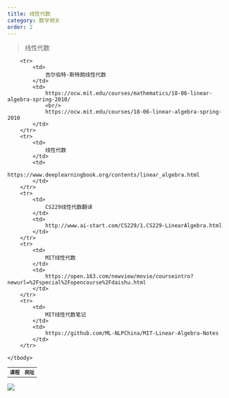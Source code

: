 ```yaml
---
title: 线性代数
category: 数学相关
order: 2
---
```


> 线性代数
<table width="1033" style="font-size: 0.8em;">
	<tbody>
		<tr>
			<td>
				<strong>
					课程
				</strong>
			</td>
			<td>
				<strong>
					网址
				</strong>
			</td>
		</tr>
		
		<tr>
			<td>
				吉尔伯特·斯特朗线性代数
			</td>
			<td>
				https://ocw.mit.edu/courses/mathematics/18-06-linear-algebra-spring-2010/
				<br/>
				https://ocw.mit.edu/courses/18-06-linear-algebra-spring-2010
			</td>
		</tr>
		<tr>
			<td>
				线性代数
			</td>
			<td>
				https://www.deeplearningbook.org/contents/linear_algebra.html
			</td>
		</tr>
		<tr>
			<td>
				CS229线性代数翻译
			</td>
			<td>
				http://www.ai-start.com/CS229/1.CS229-LinearAlgebra.html
			</td>
		</tr>
		<tr>
			<td>
				MIT线性代数
			</td>
			<td>
				https://open.163.com/newview/movie/courseintro?newurl=%2Fspecial%2Fopencourse%2Fdaishu.html
			</td>
		</tr>
		<tr>
			<td>
				MIT线性代数笔记
			</td>
			<td>
				https://github.com/ML-NLPChina/MIT-Linear-Algebra-Notes
			</td>
		</tr>
		
	</tbody>
</table>




![](//placehold.it/800x600)
